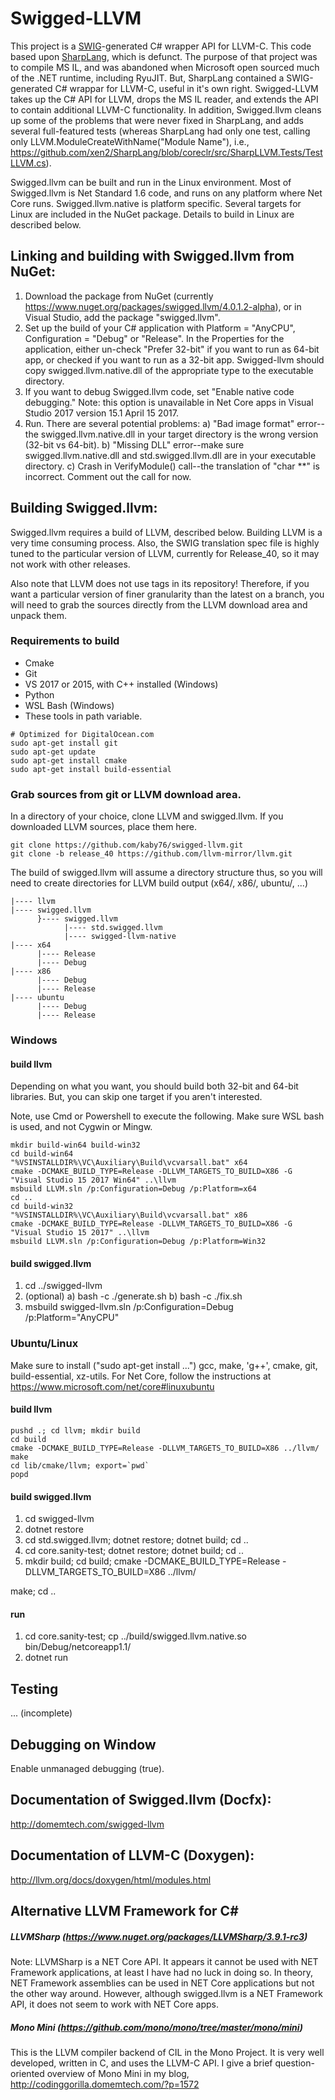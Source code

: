 # Swigged-LLVM

This project is a [SWIG](http://swig.org)-generated C# wrapper API for LLVM-C. This code
based upon [SharpLang](https://github.com/xen2/SharpLang), which is defunct. The purpose of that project
was to compile MS IL, and was abandoned when Microsoft open sourced much of the .NET runtime, including
RyuJIT. But, SharpLang contained a SWIG-generated C# wrappar for LLVM-C, useful in it's own right.
Swigged-LLVM takes up the C# API for LLVM, drops the MS IL reader, and extends the API to contain
additional LLVM-C functionality. In addition, Swigged.llvm cleans up some of the problems that were never
fixed in SharpLang, and adds several full-featured tests (whereas SharpLang had only one test, calling only
LLVM.ModuleCreateWithName("Module Name"), i.e., https://github.com/xen2/SharpLang/blob/coreclr/src/SharpLLVM.Tests/TestLLVM.cs).

Swigged.llvm can be built and run in the Linux environment. Most of Swigged.llvm is Net Standard 1.6 code, and runs on any platform 
where Net Core runs. Swigged.llvm.native is platform specific. Several targets for Linux are included in the NuGet package.
Details to build in Linux are described below.

## Linking and building with Swigged.llvm from NuGet:

1) Download the package from NuGet (currently https://www.nuget.org/packages/swigged.llvm/4.0.1.2-alpha), or in Visual Studio,
add the package "swigged.llvm".
2) Set up the build of your C# application with Platform = "AnyCPU", Configuration = "Debug" or "Release". In the Properties for the
application, either un-check "Prefer 32-bit" if you want to run as 64-bit app, or checked if you want to run as a 32-bit app. Swigged-llvm
should copy swigged.llvm.native.dll of the appropriate type to the executable directory.
3) If you want to debug Swigged.llvm code, set "Enable native code debugging." Note: this option is unavailable in
Net Core apps in Visual Studio 2017 version 15.1 April 15 2017.
4) Run. There are several potential problems:
a) "Bad image format" error--the swigged.llvm.native.dll in your target directory is the wrong version (32-bit vs 64-bit).
b) "Missing DLL" error--make sure swigged.llvm.native.dll and std.swigged.llvm.dll are in your executable directory.
c) Crash in VerifyModule() call--the translation of "char **" is incorrect. Comment out the call for now.

## Building Swigged.llvm:

Swigged.llvm requires a build of LLVM, described below. Building LLVM is a very time consuming process. Also, the SWIG translation spec file is
highly tuned to the particular version of LLVM, currently for Release_40, so it may not work with other releases.

Also note that LLVM does not use tags in its repository! Therefore, if you want a particular version of finer granularity than the latest on a branch, you
will need to grab the sources directly from the LLVM download area and unpack them.

### Requirements to build

* Cmake
* Git
* VS 2017 or 2015, with C++ installed (Windows)
* Python
* WSL Bash (Windows)
* These tools in path variable.

~~~~
# Optimized for DigitalOcean.com
sudo apt-get install git
sudo apt-get update
sudo apt-get install cmake
sudo apt-get install build-essential
~~~~

### Grab sources from git or LLVM download area.

In a directory of your choice, clone LLVM and swigged.llvm. If you
downloaded LLVM sources, place them here.

~~~~
git clone https://github.com/kaby76/swigged-llvm.git
git clone -b release_40 https://github.com/llvm-mirror/llvm.git
~~~~

The build of swigged.llvm will assume a directory structure thus, so you will need to create
directories for LLVM build output (x64/, x86/, ubuntu/, ...)

~~~~
|---- llvm
|---- swigged.llvm
      }---- swigged.llvm
            |---- std.swigged.llvm
            |---- swigged-llvm-native
|---- x64
      |---- Release
      |---- Debug
|---- x86
      |---- Debug
      |---- Release
|---- ubuntu
      |---- Debug
      |---- Release
~~~~

### Windows ###

#### build llvm

Depending on what you want, you should build both 32-bit and 64-bit libraries. But,
you can skip one target if you aren't interested.

Note, use Cmd or Powershell to execute the following.
Make sure WSL bash is used, and not Cygwin or Mingw.

~~~~
mkdir build-win64 build-win32
cd build-win64
"%VSINSTALLDIR%\VC\Auxiliary\Build\vcvarsall.bat" x64
cmake -DCMAKE_BUILD_TYPE=Release -DLLVM_TARGETS_TO_BUILD=X86 -G "Visual Studio 15 2017 Win64" ..\llvm
msbuild LLVM.sln /p:Configuration=Debug /p:Platform=x64
cd ..
cd build-win32
"%VSINSTALLDIR%\VC\Auxiliary\Build\vcvarsall.bat" x86
cmake -DCMAKE_BUILD_TYPE=Release -DLLVM_TARGETS_TO_BUILD=X86 -G "Visual Studio 15 2017" ..\llvm
msbuild LLVM.sln /p:Configuration=Debug /p:Platform=Win32
~~~~

#### build swigged.llvm

1) cd ../swigged-llvm
2) (optional)
  a) bash -c ./generate.sh
  b) bash -c ./fix.sh
3) msbuild swigged-llvm.sln /p:Configuration=Debug /p:Platform="AnyCPU"

### Ubuntu/Linux ###

Make sure to install ("sudo apt-get install ...") gcc, make, 'g++', cmake,
git, build-essential, xz-utils. For Net Core, follow the instructions at
https://www.microsoft.com/net/core#linuxubuntu 

#### build llvm ####

~~~~
pushd .; cd llvm; mkdir build
cd build
cmake -DCMAKE_BUILD_TYPE=Release -DLLVM_TARGETS_TO_BUILD=X86 ../llvm/
make
cd lib/cmake/llvm; export=`pwd`
popd
~~~~

#### build swigged.llvm ####

1) cd swigged-llvm
2) dotnet restore
3) cd std.swigged.llvm; dotnet restore; dotnet build; cd ..
4) cd core.sanity-test; dotnet restore; dotnet build; cd ..
5) mkdir build; cd build; cmake -DCMAKE_BUILD_TYPE=Release -DLLVM_TARGETS_TO_BUILD=X86 ../llvm/

make; cd ..

#### run ####

1) cd core.sanity-test; cp ../build/swigged.llvm.native.so bin/Debug/netcoreapp1.1/
2) dotnet run

## Testing

... (incomplete)

## Debugging on Window

Enable unmanaged debugging (<EnableUnmanagedDebugging>true</EnableUnmanagedDebugging>).

## Documentation of Swigged.llvm (Docfx):

http://domemtech.com/swigged-llvm

## Documentation of LLVM-C (Doxygen):

http://llvm.org/docs/doxygen/html/modules.html

## Alternative LLVM Framework for C#

##### LLVMSharp (https://www.nuget.org/packages/LLVMSharp/3.9.1-rc3)

Note: LLVMSharp is a NET Core API. It appears it cannot be used with NET Framework applications,
at least I have had no luck in doing so. In theory, NET Framework assemblies can be used in
NET Core applications but not the other way around. However, although swigged.llvm 
is a NET Framework API, it does not seem to work with NET Core apps.

##### Mono Mini (https://github.com/mono/mono/tree/master/mono/mini)

This is the LLVM compiler backend of CIL in the Mono Project. It is very well developed, written in C,
and uses the LLVM-C API. I give a brief question-oriented overview of Mono Mini in my blog,
http://codinggorilla.domemtech.com/?p=1572

